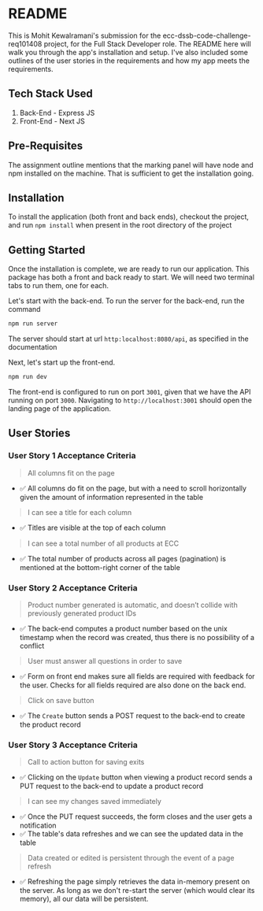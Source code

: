 # README

This is Mohit Kewalramani's submission for the ecc-dssb-code-challenge-req101408
project, for the Full Stack Developer role. The README here will walk you through
the app's installation and setup. I've also included some outlines of the user
stories in the requirements and how my app meets the requirements.

## Tech Stack Used

1. Back-End - Express JS
1. Front-End - Next JS

## Pre-Requisites

The assignment outline mentions that the marking panel will have node and npm
installed on the machine. That is sufficient to get the installation going.

## Installation

To install the application (both front and back ends), checkout the project, and
run `npm install` when present in the root directory of the project

## Getting Started

Once the installation is complete, we are ready to run our application. This
package has both a front and back ready to start. We will need two terminal tabs
to run them, one for each.

Let's start with the back-end. To run the server for the back-end, run the command

```bash
npm run server
```

The server should start at url `http:localhost:8080/api`, as specified in the documentation

Next, let's start up the front-end.

```bash
npm run dev
```

The front-end is configured to run on port `3001`, given that we have the API
running on port `3000`. Navigating to `http://localhost:3001` should open
the landing page of the application.

## User Stories

### User Story 1 Acceptance Criteria
> All columns fit on the page
- :white_check_mark: All columns do fit on the page, but with a need to scroll horizontally given the amount of information represented in the table
> I can see a title for each column
- :white_check_mark: Titles are visible at the top of each column
> I can see a total number of all products at ECC
- :white_check_mark: The total number of products across all pages (pagination) is
mentioned at the bottom-right corner of the table

### User Story 2 Acceptance Criteria

> Product number generated is automatic, and doesn’t collide with previously generated product IDs
- :white_check_mark: The back-end computes a product number based on the unix timestamp
when the record was created, thus there is no possibility of a conflict
> User must answer all questions in order to save
- :white_check_mark: Form on front end makes sure all fields are required with feedback for the user. Checks
for all fields required are also done on the back end.
> Click on save button
- :white_check_mark: The `Create` button sends a POST request to the back-end to create
the product record

### User Story 3 Acceptance Criteria
> Call to action button for saving exits
- :white_check_mark: Clicking on the `Update` button when viewing a product record
sends a PUT request to the back-end to update a product record
> I can see my changes saved immediately
- :white_check_mark: Once the PUT request succeeds, the form closes and the user
gets a notification
- :white_check_mark: The table's data refreshes and we can see the updated data
in the table
> Data created or edited is persistent through the event of a page refresh
- :white_check_mark: Refreshing the page simply retrieves the data in-memory present
on the server. As long as we don't re-start the server (which would clear its memory), all our data will be persistent.
